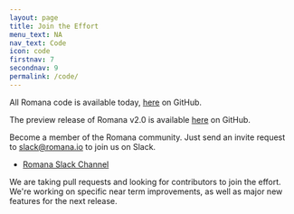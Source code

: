 ```yaml
---
layout: page
title: Join the Effort 
menu_text: NA
nav_text: Code
icon: code
firstnav: 7
secondnav: 9
permalink: /code/
---
```


All Romana code is available today, [here](http://www.github.com/romana/romana) on GitHub.

The preview release of Romana v2.0 is available [here](https://github.com/romana/romana/tree/romana-2.0) on GitHub.


Become a member of the Romana community. Just send an invite request to [slack@romana.io](mailto:slack@romana.io) to join us on Slack.

* [Romana Slack Channel](http://romana.slack.com)

We are taking pull requests and looking for contributors to join the effort. We're working on specific near term improvements, as well as major new features for the next release.
